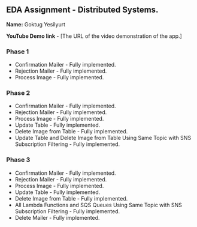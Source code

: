 ## EDA Assignment - Distributed Systems.

**Name:** Goktug Yesilyurt

**YouTube Demo link** - [The URL of the video demonstration of the app.]

### Phase 1

-   Confirmation Mailer - Fully implemented.
-   Rejection Mailer - Fully implemented.
-   Process Image - Fully implemented.

### Phase 2

-   Confirmation Mailer - Fully implemented.
-   Rejection Mailer - Fully implemented.
-   Process Image - Fully implemented.
-   Update Table - Fully implemented.
-   Delete Image from Table - Fully implemented.
-   Update Table and Delete Image from Table Using Same Topic with SNS Subscription Filtering - Fully implemented.

### Phase 3

-   Confirmation Mailer - Fully implemented.
-   Rejection Mailer - Fully implemented.
-   Process Image - Fully implemented.
-   Update Table - Fully implemented.
-   Delete Image from Table - Fully implemented.
-   All Lambda Functions and SQS Queues Using Same Topic with SNS Subscription Filtering - Fully implemented.
-   Delete Mailer - Fully implemented.
